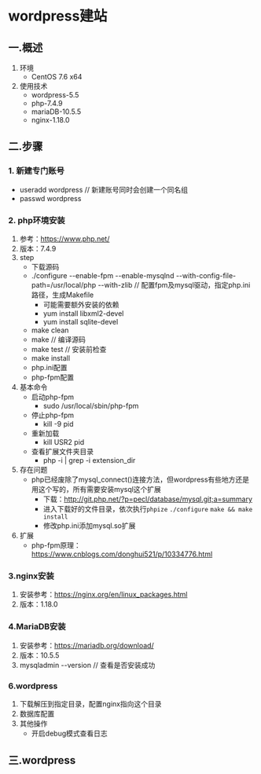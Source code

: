 # wordpress建站

## 一.概述

1. 环境
   + CentOS 7.6 x64
2. 使用技术
   + wordpress-5.5
   + php-7.4.9
   + mariaDB-10.5.5
   + nginx-1.18.0

## 二.步骤

### 1. 新建专门账号

+ useradd wordpress    // 新建账号同时会创建一个同名组  
+ passwd wordpress 

### 2. php环境安装

1. 参考：https://www.php.net/
2. 版本：7.4.9
3. step
   + 下载源码
   + ./configure --enable-fpm --enable-mysqlnd --with-config-file-path=/usr/local/php --with-zlib    // 配置fpm及mysql驱动，指定php.ini路径，生成Makefile
     + 可能需要额外安装的依赖
     + yum install libxml2-devel
     + yum install sqlite-devel
   + make clean  
   + make    // 编译源码
   + make test    // 安装前检查
   + make install  
   + php.ini配置
   + php-fpm配置
4. 基本命令
   + 启动php-fpm
     + sudo /usr/local/sbin/php-fpm 
   + 停止php-fpm
     + kill -9 pid
   + 重新加载
     + kill USR2 pid
   + 查看扩展文件夹目录
     + php -i | grep -i extension_dir
5. 存在问题
   + php已经废除了mysql_connect()连接方法，但wordpress有些地方还是用这个写的，所有需要安装mysql这个扩展
     + 下载：http://git.php.net/?p=pecl/database/mysql.git;a=summary
     + 进入下载好的文件目录，依次执行`phpize` `./configure` `make && make install`
     + 修改php.ini添加mysql.so扩展
6. 扩展
   + php-fpm原理：https://www.cnblogs.com/donghui521/p/10334776.html

### 3.nginx安装

1. 安装参考：https://nginx.org/en/linux_packages.html
2. 版本：1.18.0

### 4.MariaDB安装

1. 安装参考：https://mariadb.org/download/
2. 版本：10.5.5
3. mysqladmin --version    // 查看是否安装成功

### 6.wordpress

1. 下载解压到指定目录，配置nginx指向这个目录
2. 数据库配置
3. 其他操作
   + 开启debug模式查看日志

## 三.wordpress